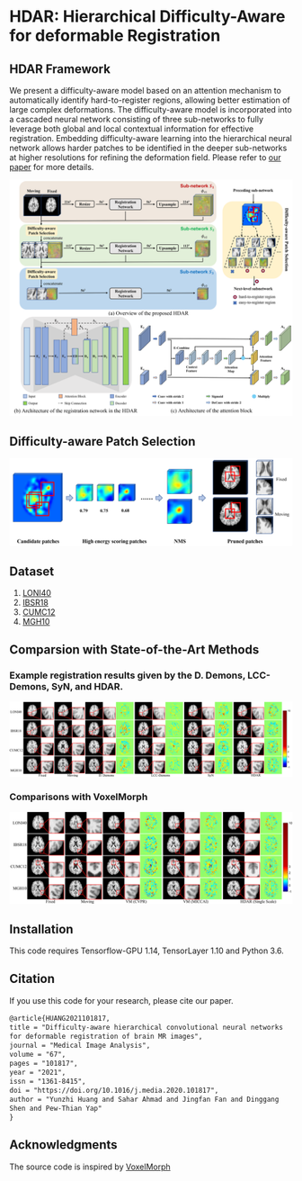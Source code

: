 # HDAR: Hierarchical Difficulty-Aware for deformable Registration

## HDAR Framework
We present a difficulty-aware model based on an attention mechanism to automatically identify hard-to-register regions, allowing better estimation of large complex deformations. The difficulty-aware model is incorporated into a cascaded neural network consisting of three sub-networks to fully leverage both global and local contextual information for effective registration. Embedding difficulty-aware learning into the hierarchical neural network allows harder patches to be identified in the deeper sub-networks at higher resolutions for refining the deformation field. Please refer to [our paper](https://www.sciencedirect.com/science/article/pii/S136184152030181X) for more details.

![Framework](./imgs/framework.png)

## Difficulty-aware Patch Selection
![Patchselec](./imgs/patch_selection.png)

## Dataset
1. [LONI40](http://www.loni.usc.edu/atlases/Atlas_Detail.php?atlas_id=12)
2. [IBSR18](https://www.nitrc.org/projects/ibsr/)
3. [CUMC12](https://www.synapse.org/#!Synapse:syn3207203)
4. [MGH10](https://www.synapse.org/#!Synapse:syn3207203)

## Comparsion with State-of-the-Art Methods
### Example registration results given by the D. Demons, LCC-Demons, SyN, and HDAR.
![Result](./imgs/traditional_comparisons.png)

### Comparisons with VoxelMorph
![Result](./imgs/singlescale_comparisons.png)

## Installation
This code requires Tensorflow-GPU 1.14, TensorLayer 1.10 and Python 3.6.

## Citation
If you use this code for your research, please cite our paper.
```
@article{HUANG2021101817,
title = "Difficulty-aware hierarchical convolutional neural networks for deformable registration of brain MR images",
journal = "Medical Image Analysis",
volume = "67",
pages = "101817",
year = "2021",
issn = "1361-8415",
doi = "https://doi.org/10.1016/j.media.2020.101817",
author = "Yunzhi Huang and Sahar Ahmad and Jingfan Fan and Dinggang Shen and Pew-Thian Yap"
}
```
## Acknowledgments
The source code is inspired by [VoxelMorph](https://github.com/voxelmorph/voxelmorph)

